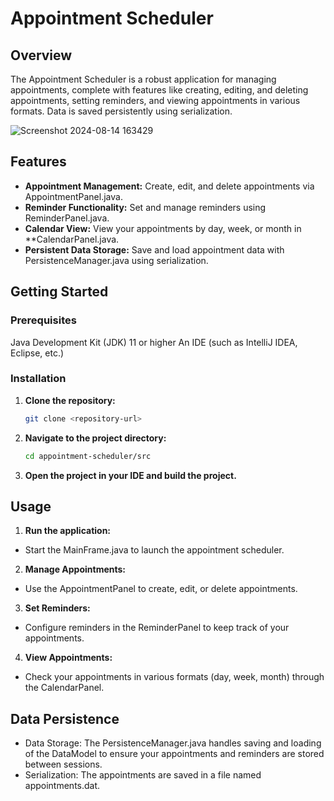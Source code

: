 # Appointment Scheduler

## Overview

The Appointment Scheduler is a robust application for managing appointments, complete with features like creating, editing, and deleting appointments, setting reminders, and viewing appointments in various formats. Data is saved persistently using serialization.

![Screenshot 2024-08-14 163429](https://github.com/user-attachments/assets/168aab32-cba1-47b5-9558-923adc0f0c1b)

## Features

- **Appointment Management:** Create, edit, and delete appointments via AppointmentPanel.java.
- **Reminder Functionality:** Set and manage reminders using ReminderPanel.java.
- **Calendar View:** View your appointments by day, week, or month in **CalendarPanel.java.
- **Persistent Data Storage:** Save and load appointment data with PersistenceManager.java using serialization.

## Getting Started

### Prerequisites

Java Development Kit (JDK) 11 or higher
An IDE (such as IntelliJ IDEA, Eclipse, etc.)

### Installation

1. **Clone the repository:**
   ```bash
   git clone <repository-url>

2. **Navigate to the project directory:**
   ```bash
   cd appointment-scheduler/src

3. **Open the project in your IDE and build the project.**

## Usage

1. **Run the application:**

- Start the MainFrame.java to launch the appointment scheduler.

2. **Manage Appointments:**

- Use the AppointmentPanel to create, edit, or delete appointments.

3. **Set Reminders:**

- Configure reminders in the ReminderPanel to keep track of your appointments.

4. **View Appointments:**

- Check your appointments in various formats (day, week, month) through the CalendarPanel.

## Data Persistence

- Data Storage: The PersistenceManager.java handles saving and loading of the DataModel to ensure your appointments and reminders are stored between sessions.
- Serialization: The appointments are saved in a file named appointments.dat.

